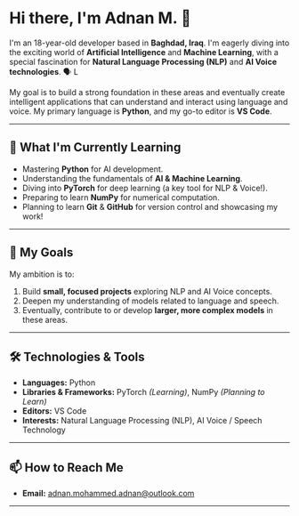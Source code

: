 # Hi there, I'm Adnan M. 👋

I'm an 18-year-old developer based in **Baghdad, Iraq**. I'm eagerly diving into the exciting world of **Artificial Intelligence** and **Machine Learning**, with a special fascination for **Natural Language Processing (NLP)** and **AI Voice technologies**. 🗣️ L

My goal is to build a strong foundation in these areas and eventually create intelligent applications that can understand and interact using language and voice. My primary language is **Python**, and my go-to editor is **VS Code**.

---

## 🌱 What I'm Currently Learning

* Mastering **Python** for AI development.
* Understanding the fundamentals of **AI & Machine Learning**.
* Diving into **PyTorch** for deep learning (a key tool for NLP & Voice!).
* Preparing to learn **NumPy** for numerical computation.
* Planning to learn **Git** & **GitHub** for version control and showcasing my work!

---

## 🚀 My Goals

My ambition is to:

1.  Build **small, focused projects** exploring NLP and AI Voice concepts.
2.  Deepen my understanding of models related to language and speech.
3.  Eventually, contribute to or develop **larger, more complex models** in these areas.

---

## 🛠️ Technologies & Tools

* **Languages:** Python
* **Libraries & Frameworks:** PyTorch *(Learning)*, NumPy *(Planning to Learn)*
* **Editors:** VS Code
* **Interests:** Natural Language Processing (NLP), AI Voice / Speech Technology

---

## 📫 How to Reach Me

* **Email:** [adnan.mohammed.adnan@outlook.com](mailto:adnan.mohammed.adnan@outlook.com)

---
